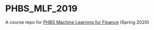 # PHBS_MLF_2019
A course repo for [PHBS Machine Learning for Finance](https://github.com/PHBS/MLF) (Spring 2020)
